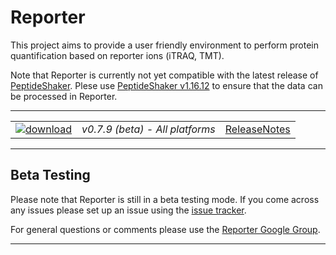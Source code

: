 # Reporter #

This project aims to provide a user friendly environment to perform protein quantification based on reporter ions (iTRAQ, TMT).

Note that Reporter is currently not yet compatible with the latest release of [PeptideShaker](http://compomics.github.io/projects/peptide-shaker.html). Plese use [PeptideShaker v1.16.12](http://genesis.ugent.be/maven2/eu/isas/peptideshaker/PeptideShaker/1.16.12/PeptideShaker-1.16.12.zip) to ensure that the data can be processed in Reporter.

---

|   |   |   |
| :------------------------- | :---------------: | :--: |
| [![download](https://github.com/compomics/reporter/wiki/images/download_button.png)](http://genesis.ugent.be/maven2/eu/isas/reporter/Reporter/0.7.9/Reporter-0.7.9.zip) | *v0.7.9 (beta) - All platforms* | [ReleaseNotes](https://github.com/compomics/reporter/wiki/ReleaseNotes) |

---

## Beta Testing ##

Please note that Reporter is still in a beta testing mode. If you come across any issues please set up an issue using the [issue tracker](https://github.com/compomics/reporter/issues).

For general questions or comments please use the [Reporter Google Group](https://groups.google.com/forum/#!forum/reporter_software).

---

